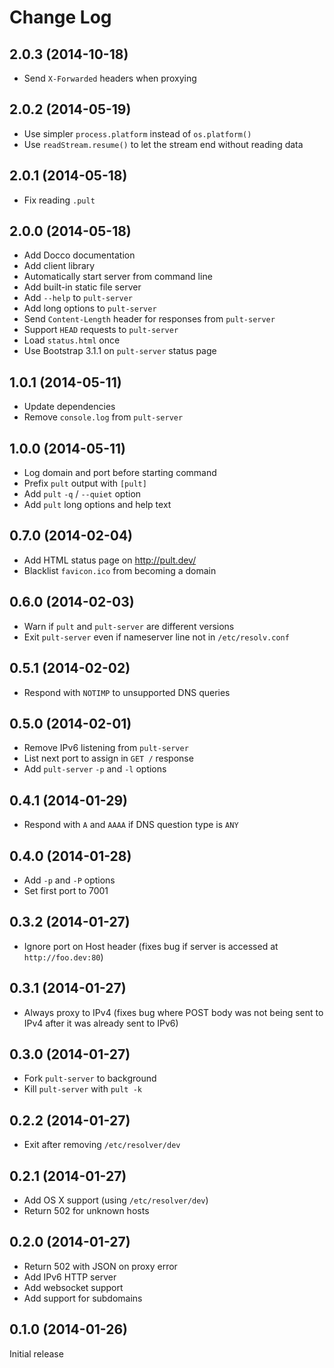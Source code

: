 # Change Log

## 2.0.3 (2014-10-18)

 * Send `X-Forwarded` headers when proxying

## 2.0.2 (2014-05-19)

 * Use simpler `process.platform` instead of `os.platform()`
 * Use `readStream.resume()` to let the stream end without reading data

## 2.0.1 (2014-05-18)

 * Fix reading `.pult`

## 2.0.0 (2014-05-18)

 * Add Docco documentation
 * Add client library
 * Automatically start server from command line
 * Add built-in static file server
 * Add `--help` to `pult-server`
 * Add long options to `pult-server`
 * Send `Content-Length` header for responses from `pult-server`
 * Support `HEAD` requests to `pult-server`
 * Load `status.html` once
 * Use Bootstrap 3.1.1 on `pult-server` status page

## 1.0.1 (2014-05-11)

 * Update dependencies
 * Remove `console.log` from `pult-server`

## 1.0.0 (2014-05-11)

 * Log domain and port before starting command
 * Prefix `pult` output with `[pult]`
 * Add `pult` `-q` / `--quiet` option
 * Add `pult` long options and help text

## 0.7.0 (2014-02-04)

* Add HTML status page on http://pult.dev/
* Blacklist `favicon.ico` from becoming a domain

## 0.6.0 (2014-02-03)

* Warn if `pult` and `pult-server` are different versions
* Exit `pult-server` even if nameserver line not in `/etc/resolv.conf`

## 0.5.1 (2014-02-02)

* Respond with `NOTIMP` to unsupported DNS queries

## 0.5.0 (2014-02-01)

* Remove IPv6 listening from `pult-server`
* List next port to assign in `GET /` response
* Add `pult-server` `-p` and `-l` options

## 0.4.1 (2014-01-29)

* Respond with `A` and `AAAA` if DNS question type is `ANY`

## 0.4.0 (2014-01-28)

* Add `-p` and `-P` options
* Set first port to 7001

## 0.3.2 (2014-01-27)

* Ignore port on Host header (fixes bug if server is accessed at
  `http://foo.dev:80`)

## 0.3.1 (2014-01-27)

* Always proxy to IPv4 (fixes bug where POST body was not being sent to
  IPv4 after it was already sent to IPv6)

## 0.3.0 (2014-01-27)

* Fork `pult-server` to background
* Kill `pult-server` with `pult -k`

## 0.2.2 (2014-01-27)

* Exit after removing `/etc/resolver/dev`

## 0.2.1 (2014-01-27)

* Add OS X support (using `/etc/resolver/dev`)
* Return 502 for unknown hosts

## 0.2.0 (2014-01-27)

* Return 502 with JSON on proxy error
* Add IPv6 HTTP server
* Add websocket support
* Add support for subdomains

## 0.1.0 (2014-01-26)

Initial release
